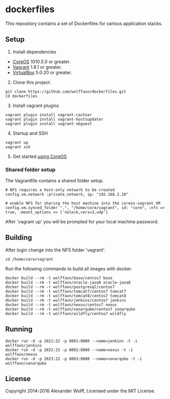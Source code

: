 # dockerfiles

This repository contains a set of Dockerfiles for various application stacks.

## Setup

1) Install dependencies

* [CoreOS](https://coreos.com) 1010.5.0 or greater.
* [Vagrant](https://www.vagrantup.com) 1.8.1 or greater.
* [VirtualBox](https://www.virtualbox.org) 5.0.20 or greater.

2) Clone this project.

```
git clone https://github.com/wolffaxn/dockerfiles.git
cd dockerfiles
```

3) Install vagrant plugins

```
vagrant plugin install vagrant-cachier
vagrant plugin install vagrant-hostsupdater
vagrant plugin install vagrant-vbguest
```

4) Startup and SSH

```
vagrant up
vagrant ssh
```

5) Get started [using CoreOS](https://coreos.com/docs/using-coreos)

### Shared folder setup

The Vagrantfile contains a shared folder setup.

```
# NFS requires a host-only network to be created
config.vm.network :private_network, ip: "192.168.2.10"

# enable NFS for sharing the host machine into the coreos-vagrant VM
config.vm.synced_folder ".", "/home/core/vagrant", id: "core", :nfs => true, :mount_options => ['nolock,vers=3,udp']
```

After 'vagrant up' you will be prompted for your local machine password.

## Building

After login change into the NFS folder 'vagrant'.

```
cd /home/core/vagrant
```

Run the following commands to build all images with docker.

```
docker build --rm -t wolffaxn/base/centos7 base
docker build --rm -t wolffaxn/oracle-java8 oracle-java8
docker build --rm -r wolffaxn/postgresql/centos7
docker build --rm -t wolffaxn/tomcat7/centos7 tomcat7
docker build --rm -t wolffaxn/tomcat8/centos7 tomcat8
docker build --rm -t wolffaxn/jenkins/centos7 jenkins
docker build --rm -t wolffaxn/nexus/centos7 nexus
docker build --rm -t wolffaxn/sonarqube/centos7 sonarqube
docker build --rm -t wolffaxn/wildfly/centos7 wildfly
```

## Running

```
docker run -d -p 2021:22 -p 8081:8080 --name=jenkins -t -i wolffaxn/jenkins
docker run -d -p 2022:22 -p 8082:8080 --name=nexus -t -i wolffaxn/nexus
docker run -d -p 2023:22 -p 8083:8080 --name=sonarqube -t -i wolffaxn/sonarqube
```

## License

Copyright 2014-2016 Alexander Wolff, Licensed under the MIT License.
